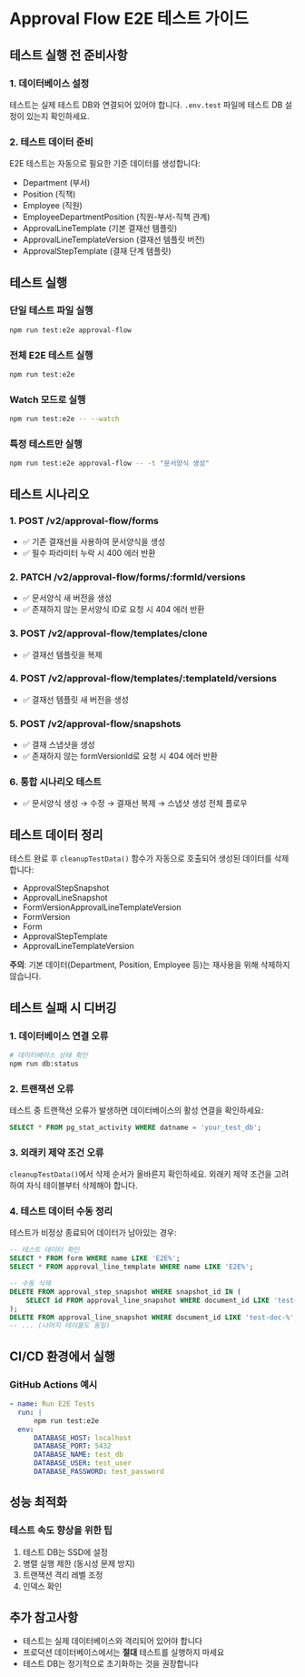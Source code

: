 # Approval Flow E2E 테스트 가이드

## 테스트 실행 전 준비사항

### 1. 데이터베이스 설정

테스트는 실제 테스트 DB와 연결되어 있어야 합니다. `.env.test` 파일에 테스트 DB 설정이 있는지 확인하세요.

### 2. 테스트 데이터 준비

E2E 테스트는 자동으로 필요한 기준 데이터를 생성합니다:

- Department (부서)
- Position (직책)
- Employee (직원)
- EmployeeDepartmentPosition (직원-부서-직책 관계)
- ApprovalLineTemplate (기본 결재선 템플릿)
- ApprovalLineTemplateVersion (결재선 템플릿 버전)
- ApprovalStepTemplate (결재 단계 템플릿)

## 테스트 실행

### 단일 테스트 파일 실행

```bash
npm run test:e2e approval-flow
```

### 전체 E2E 테스트 실행

```bash
npm run test:e2e
```

### Watch 모드로 실행

```bash
npm run test:e2e -- --watch
```

### 특정 테스트만 실행

```bash
npm run test:e2e approval-flow -- -t "문서양식 생성"
```

## 테스트 시나리오

### 1. POST /v2/approval-flow/forms

- ✅ 기존 결재선을 사용하여 문서양식을 생성
- ✅ 필수 파라미터 누락 시 400 에러 반환

### 2. PATCH /v2/approval-flow/forms/:formId/versions

- ✅ 문서양식 새 버전을 생성
- ✅ 존재하지 않는 문서양식 ID로 요청 시 404 에러 반환

### 3. POST /v2/approval-flow/templates/clone

- ✅ 결재선 템플릿을 복제

### 4. POST /v2/approval-flow/templates/:templateId/versions

- ✅ 결재선 템플릿 새 버전을 생성

### 5. POST /v2/approval-flow/snapshots

- ✅ 결재 스냅샷을 생성
- ✅ 존재하지 않는 formVersionId로 요청 시 404 에러 반환

### 6. 통합 시나리오 테스트

- ✅ 문서양식 생성 → 수정 → 결재선 복제 → 스냅샷 생성 전체 플로우

## 테스트 데이터 정리

테스트 완료 후 `cleanupTestData()` 함수가 자동으로 호출되어 생성된 데이터를 삭제합니다:

- ApprovalStepSnapshot
- ApprovalLineSnapshot
- FormVersionApprovalLineTemplateVersion
- FormVersion
- Form
- ApprovalStepTemplate
- ApprovalLineTemplateVersion

**주의**: 기본 데이터(Department, Position, Employee 등)는 재사용을 위해 삭제하지 않습니다.

## 테스트 실패 시 디버깅

### 1. 데이터베이스 연결 오류

```bash
# 데이터베이스 상태 확인
npm run db:status
```

### 2. 트랜잭션 오류

테스트 중 트랜잭션 오류가 발생하면 데이터베이스의 활성 연결을 확인하세요:

```sql
SELECT * FROM pg_stat_activity WHERE datname = 'your_test_db';
```

### 3. 외래키 제약 조건 오류

`cleanupTestData()`에서 삭제 순서가 올바른지 확인하세요. 외래키 제약 조건을 고려하여 자식 테이블부터 삭제해야 합니다.

### 4. 테스트 데이터 수동 정리

테스트가 비정상 종료되어 데이터가 남아있는 경우:

```sql
-- 테스트 데이터 확인
SELECT * FROM form WHERE name LIKE 'E2E%';
SELECT * FROM approval_line_template WHERE name LIKE 'E2E%';

-- 수동 삭제
DELETE FROM approval_step_snapshot WHERE snapshot_id IN (
    SELECT id FROM approval_line_snapshot WHERE document_id LIKE 'test-doc-%'
);
DELETE FROM approval_line_snapshot WHERE document_id LIKE 'test-doc-%';
-- ... (나머지 테이블도 동일)
```

## CI/CD 환경에서 실행

### GitHub Actions 예시

```yaml
- name: Run E2E Tests
  run: |
      npm run test:e2e
  env:
      DATABASE_HOST: localhost
      DATABASE_PORT: 5432
      DATABASE_NAME: test_db
      DATABASE_USER: test_user
      DATABASE_PASSWORD: test_password
```

## 성능 최적화

### 테스트 속도 향상을 위한 팁

1. 테스트 DB는 SSD에 설정
2. 병렬 실행 제한 (동시성 문제 방지)
3. 트랜잭션 격리 레벨 조정
4. 인덱스 확인

## 추가 참고사항

- 테스트는 실제 데이터베이스와 격리되어 있어야 합니다
- 프로덕션 데이터베이스에서는 **절대** 테스트를 실행하지 마세요
- 테스트 DB는 정기적으로 초기화하는 것을 권장합니다
